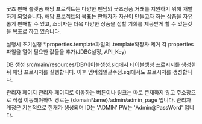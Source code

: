 굿즈 판매 플랫폼
해당 프로젝트는 다양한 팬덤의 굿즈상품 거래를 지원하기 위해 개발하게 되었습니다.
해당 프로젝트의 목표는 판매자가 자신이 만들고자 하는 상품을 자유롭게 판매할 수 있고,
소비자는 더욱 다양한 상품을 접할 기회를 제공받게 할 수 있는것을 목표로 하고 있습니다.

실행시 초기설정
*.properties.template파일의 .template확장자 제거
각 properties파일을 열어 필요한 값들을 추가(JDBC설정, API_Key)

DB 생성
src/main/resources/DB/테이블생성.slq에서 테이블생성 프로시저를 생성한
뒤 해당 프로시저를 실행합니다.
이후 멤버쉽일괄수정.sql에서도 프로시저를 생성합니다.

관리자 페이지
관리자 페이지로 이동하는 버튼이나 링크는 따로 존재하지 않고 
주소창으로 직접 이동해야하며 경로는 {domainName}/admin/admin_page 입니다.
관리자 계정은 기본적으로 한개가 생성되며 ID는 'ADMIN' PW는 'Admin@PassWord' 입니다.

